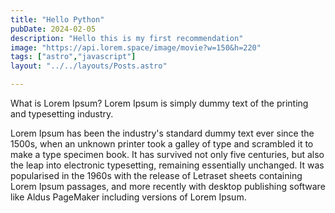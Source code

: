 ```yaml
---
title: "Hello Python"
pubDate: 2024-02-05
description: "Hello this is my first recommendation"
image: "https://api.lorem.space/image/movie?w=150&h=220"
tags: ["astro","javascript"]
layout: "../../layouts/Posts.astro"

---
```


What is Lorem Ipsum?
Lorem Ipsum is simply dummy text of the printing and typesetting industry.

Lorem Ipsum has been the industry's standard dummy text ever since the 1500s, when an unknown printer took a galley of type and scrambled it to make a type specimen book. It has survived not only five centuries, but also the leap into electronic typesetting, remaining essentially unchanged. It was popularised in the 1960s with the release of Letraset sheets containing Lorem Ipsum passages, and more recently with desktop publishing software like Aldus PageMaker including versions of Lorem Ipsum.
